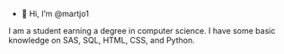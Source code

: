 - 👋 Hi, I’m @martjo1

I am a student earning a degree in computer science. I have some basic knowledge on SAS, SQL, HTML, CSS, and Python.


<!---
martjo1/martjo1 is a ✨ special ✨ repository because its `README.md` (this file) appears on your GitHub profile.
You can click the Preview link to take a look at your changes.
--->
